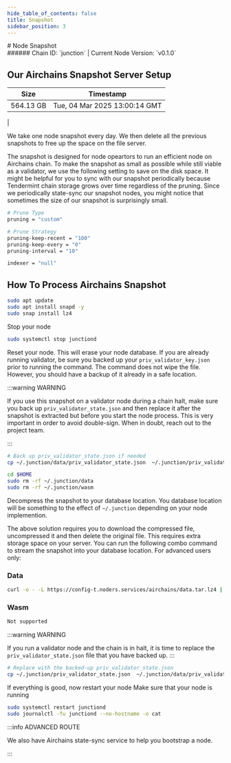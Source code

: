 ```yaml
---
hide_table_of_contents: false
title: Snapshot
sidebar_position: 3
---
```


<div class="h1-with-icon icon-airchains">
# Node Snapshot
</div>
###### Chain ID: `junction` | Current Node Version: `v0.1.0`

## Our Airchains Snapshot Server Setup

| Size   | Timestamp    |
|--------|--------------|
| 564.13 GB | Tue, 04 Mar 2025 13:00:14 GMT  |


We take one node snapshot every day. We then delete all the previous snapshots to free up the space on the file server.

The snapshot is designed for node opeartors to run an efficient node on Airchains chain. To make the snapshot as small as possible while still viable as a validator, we use the following setting to save on the disk space. It might be helpful for you to sync with our snapshot periodically because Tendermint chain storage grows over time regardless of the pruning. Since we periodically state-sync our snapshot nodes, you might notice that sometimes the size of our snapshot is surprisingly small.

```bash title="app.toml"
# Prune Type
pruning = "custom"

# Prune Strategy
pruning-keep-recent = "100"
pruning-keep-every = "0"
pruning-interval = "10"
```

```bash title="config.toml"
indexer = "null"
```

## How To Process Airchains Snapshot
```bash
sudo apt update
sudo apt install snapd -y
sudo snap install lz4
```

Stop your node
```bash
sudo systemctl stop junctiond
```
Reset your node. This will erase your node database. If you are already running validator, be sure you backed up your `priv_validator_key.json` prior to running the command. The command does not wipe the file. However, you should have a backup of it already in a safe location.

:::warning WARNING

If you use this snapshot on a validator node during a chain halt, make sure you back up `priv_validator_state.json` and then replace it after the snapshot is extracted but before you start the node process. This is very important in order to avoid double-sign. When in doubt, reach out to the project team.

:::

```bash
# Back up priv_validator_state.json if needed
cp ~/.junction/data/priv_validator_state.json  ~/.junction/priv_validator_state.json

cd $HOME
sudo rm -rf ~/.junction/data
sudo rm -rf ~/.junction/wasm
```

Decompress the snapshot to your database location. You database location will be something to the effect of `~/.junction` depending on your node implemention.

The above solution requires you to download the compressed file, uncompressed it and then delete the original file. This requires extra storage space on your server. You can run the following combo command to stream the snapshot into your database location. For advanced users only:
### Data
```bash
curl -o - -L https://config-t.noders.services/airchains/data.tar.lz4 | lz4 -d | tar -x -C ~/.junction
```
### Wasm
```bash
Not supported
```

:::warning WARNING

If you run a validator node and the chain is in halt, it is time to replace the `priv_validator_state.json` file that you have backed up.
:::

```bash
# Replace with the backed-up priv_validator_state.json
cp ~/.junction/priv_validator_state.json  ~/.junction/data/priv_validator_state.json
```

If everything is good, now restart your node
Make sure that your node is running

```bash
sudo systemctl restart junctiond
sudo journalctl -fu junctiond --no-hostname -o cat
```

:::info ADVANCED ROUTE

We also have Airchains state-sync service to help you bootstrap a node.

:::